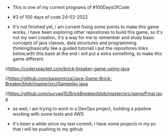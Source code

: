 - This is one of my current programs of #100DaysOfCode

- #3 of 100 days of code 24-02-2022

- It's not finished yet, i am current fixing some points to make this game works, i have been exploring other repositores to build this game, so it's not my own creation, it's a way for me to remember and study basic concepts of java classes, data structures and programming thinking(basically like a guided tutorial) i put the repositores links below,with this base at the end i will put a extra something, to make this game different.

//https://coderspacket.com/brick-breaker-game-using-java

//https://github.com/awaismirza/Java-Game-Brick-Breaker/blob/master/src/Gameplay.java

//https://github.com/purvag15/BrickBreaker/blob/master/src/game/Final.java


- as well, i am trying to work in a DevOps project, building a pipeline working with some tools and AWS

- it's been a while since my last commit, i have some projects in my pc that i will be pushing to my github 
